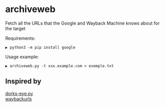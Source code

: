 # archiveweb
Fetch all the URLs that the Google and Wayback Machine knows about for the target

Requirements:

```
▶ python3 -m pip install google
```

Usage example:

```
▶ archiveweb.py -t xxx.example.com > exemple.txt
```


## Inspired by

[dorks-eye.py](https://github.com/BullsEye0/dorks-eye)\
[waybackurls](https://github.com/tomnomnom/waybackurls)
